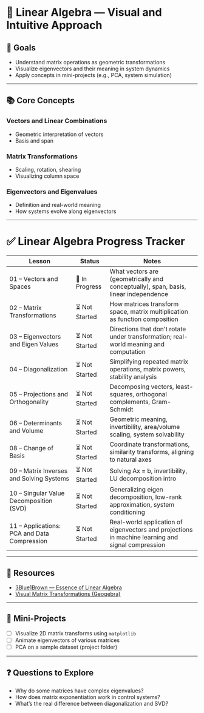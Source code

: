 # 🧮 Linear Algebra — Visual and Intuitive Approach

## 🎯 Goals
- Understand matrix operations as geometric transformations
- Visualize eigenvectors and their meaning in system dynamics
- Apply concepts in mini-projects (e.g., PCA, system simulation)

---

## 📚 Core Concepts

### Vectors and Linear Combinations
- Geometric interpretation of vectors
- Basis and span

### Matrix Transformations
- Scaling, rotation, shearing
- Visualizing column space

### Eigenvectors and Eigenvalues
- Definition and real-world meaning
- How systems evolve along eigenvectors

---

# ✅ Linear Algebra Progress Tracker

| Lesson                                      | Status         | Notes                                                                                             |
|---------------------------------------------|----------------|---------------------------------------------------------------------------------------------------|
| 01 – Vectors and Spaces                     | 🔄 In Progress | What vectors are (geometrically and conceptually), span, basis, linear independence               |
| 02 – Matrix Transformations                 | ⏳ Not Started  | How matrices transform space, matrix multiplication as function composition                       |
| 03 – Eigenvectors and Eigen Values          | ⏳ Not Started  | Directions that don't rotate under transformation; real-world meaning and computation             |
| 04 – Diagonalization                        | ⏳ Not Started  | Simplifying repeated matrix operations, matrix powers, stability analysis                         |
| 05 – Projections and Orthogonality          | ⏳ Not Started  | Decomposing vectors, least-squares, orthogonal complements, Gram-Schmidt                          |
| 06 – Determinants and Volume                | ⏳ Not Started  | Geometric meaning, invertibility, area/volume scaling, system solvability                         |
| 08 – Change of Basis                        | ⏳ Not Started  | Coordinate transformations, similarity transforms, aligning to natural axes                       |
| 09 – Matrix Inverses and Solving Systems    | ⏳ Not Started  | Solving Ax = b, invertibility, LU decomposition intro                                             |
| 10 – Singular Value Decomposition (SVD)     | ⏳ Not Started  | Generalizing eigen decomposition, low-rank approximation, system conditioning                     |
| 11 – Applications: PCA and Data Compression | ⏳ Not Started  | Real-world application of eigenvectors and projections in machine learning and signal compression |


---

## 🎥 Resources
- [3Blue1Brown — Essence of Linear Algebra](https://www.youtube.com/playlist?list=PLZHQObOWTQDMsr9K-rj53DwVRMYO3t5Yr)
- [Visual Matrix Transformations (Geogebra)](https://www.geogebra.org/m/KfuF7rKx)

---

## 🧪 Mini-Projects
- [ ] Visualize 2D matrix transforms using `matplotlib`
- [ ] Animate eigenvectors of various matrices
- [ ] PCA on a sample dataset (project folder)

---

## ❓ Questions to Explore
- Why do some matrices have complex eigenvalues?
- How does matrix exponentiation work in control systems?
- What’s the real difference between diagonalization and SVD?